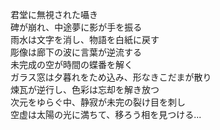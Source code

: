君堂に無視された囁き  
碑が崩れ、中途夢に影が手を振る  
雨水は文字を消し、物語を白紙に戻す  
彫像は廊下の波に言葉が逆流する  
未完成の空が時間の蝶番を解く  
ガラス窓は夕暮れをため込み、形なきこだまが散り  
煉瓦が逆行し、色彩は忘却を解き放つ  
次元をゆらぐ中、静寂が未完の裂け目を刺し  
空虚は太陽の光に満ちて、移ろう相を見つける...